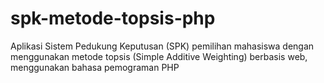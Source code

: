 # spk-metode-topsis-php


Aplikasi Sistem Pedukung Keputusan (SPK) pemilihan mahasiswa dengan menggunakan metode topsis (Simple Additive Weighting) berbasis web, menggunakan bahasa pemograman PHP
